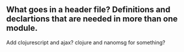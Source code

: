 What goes in a header file?
Definitions and declartions that are needed in more than one module.
---
Add clojurescript and ajax?
clojure and nanomsg for something?


